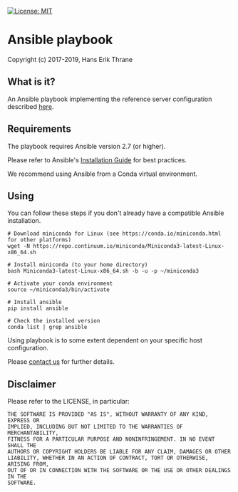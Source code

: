 [![License: MIT](https://img.shields.io/badge/license-MIT-blue.svg)](https://opensource.org/licenses/MIT)

# Ansible playbook

Copyright (c) 2017-2019, Hans Erik Thrane


## What is it?

An Ansible playbook implementing the reference server configuration described
[here](https://roq-trading.com/docs/introduction/overview/index.html).


## Requirements

The playbook requires Ansible version 2.7 (or higher).

Please refer to Ansible's
[Installation Guide](https://docs.ansible.com/ansible/latest/installation_guide/intro_installation.html)
for best practices.

We recommend using Ansible from a Conda virtual environment.

## Using

You can follow these steps if you don't already have a compatible Ansible installation.

	# Download miniconda for Linux (see https://conda.io/miniconda.html for other platforms)
	wget -N https://repo.continuum.io/miniconda/Miniconda3-latest-Linux-x86_64.sh

	# Install miniconda (to your home directory)
	bash Miniconda3-latest-Linux-x86_64.sh -b -u -p ~/miniconda3

	# Activate your conda environment
	source ~/miniconda3/bin/activate

	# Install ansible
	pip install ansible

	# Check the installed version
	conda list | grep ansible

Using playbook is to some extent dependent on your specific host configuration.

Please [contact us](mailto:info@roq-trading.com) for further details.


## Disclaimer

Please refer to the LICENSE, in particular:

	THE SOFTWARE IS PROVIDED "AS IS", WITHOUT WARRANTY OF ANY KIND, EXPRESS OR
	IMPLIED, INCLUDING BUT NOT LIMITED TO THE WARRANTIES OF MERCHANTABILITY,
	FITNESS FOR A PARTICULAR PURPOSE AND NONINFRINGEMENT. IN NO EVENT SHALL THE
	AUTHORS OR COPYRIGHT HOLDERS BE LIABLE FOR ANY CLAIM, DAMAGES OR OTHER
	LIABILITY, WHETHER IN AN ACTION OF CONTRACT, TORT OR OTHERWISE, ARISING FROM,
	OUT OF OR IN CONNECTION WITH THE SOFTWARE OR THE USE OR OTHER DEALINGS IN THE
	SOFTWARE.
